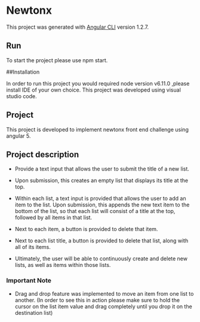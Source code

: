 # Newtonx

This project was generated with [Angular CLI](https://github.com/angular/angular-cli) version 1.2.7.

## Run

To start the project please use npm start.

##Installation

In order to run this project you would required node version v6.11.0 ,please install IDE of your own choice. This project was developed using visual studio code.

## Project

This project is developed to implement newtonx front end challenge using angular 5.

## Project description

- Provide a text input that allows the user to submit the title of a new list.

- Upon submission, this creates an empty list that displays its title at the top.

- Within each list, a text input is provided that allows the user to add an item to the list.
 Upon submission, this appends the new text item to the bottom of the list, so that each list will consist of a title at the top, followed by all items in that list.

- Next to each item, a button is provided to delete that item.

- Next to each list title,  a button is provided to delete that list, along with all of its items.

- Ultimately, the user will be able to continuously create and delete new lists, as well as items within those lists.

### Important Note

- Drag and drop feature was implemented to move an item from one list to another. (In order to see this in action please make sure to hold the cursor on the list item value and drag completely until you drop it on the destination list)